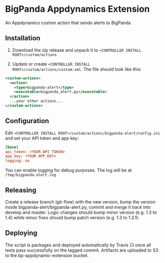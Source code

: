 # BigPanda Appdynamics Extension
An Appdynamics custom action that sends alerts to BigPanda

## Installation

1. Download the zip release and unpack it to `<CONTROLLER INSTALL ROOT>/custom/actions`

2. Update or create `<CONTROLLER INSTALL ROOT>/custom/actions/custom.xml`. The file should look like this:

```xml
<custom-actions>
  <action>
    <type>bigpanda-alert</type>
    <executable>bigpanda_alert.py</executable>
  </action>
  ...your other actions...
</custom-actions>
```

## Configuration

Edit `<CONTROLLER INSTALL ROOT>/custom/actions/bigpanda-alert/config.ini` and set your API token and app key:

```ini
[base]
api_token: <YOUR API TOKEN>
app_key: <YOUR APP_KEY>
logging: no
```

You can enable logging for debug purposes. The log will be at `/tmp/bigpanda-alert.log`

## Releasing

Create a release branch (git-flow) with the new version, bump the version inside bigpanda-alert/bigpanda-alert.py, commit and merge it back into develop and master. Logic changes should bump minor version (e.g. 1.3 to 1.4) while minor fixes should bump patch version (e.g. 1.3 to 1.3.1).

## Deploying

The script is packages and deployed automatically by Travis CI once all tests pass successfully on the tagged commit. Artifacts are uploaded to S3 to the bp-appdynamic-extension bucket.
